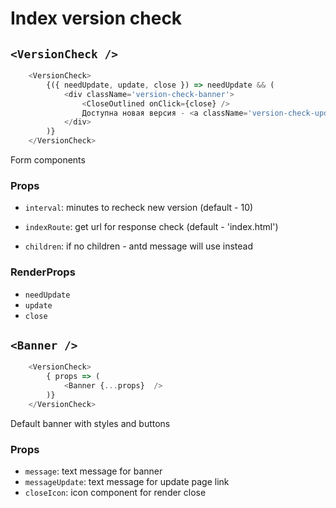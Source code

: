 # Index version check

## `<VersionCheck />`

```js
    <VersionCheck>
        {({ needUpdate, update, close }) => needUpdate && (
            <div className='version-check-banner'>
                <CloseOutlined onClick={close} />
                Доступна новая версия - <a className='version-check-update' onClick={update}>обновить</a>
            </div>
        )}
    </VersionCheck>
```

Form components

### Props

- `interval`: minutes to recheck new version (default - 10)
- `indexRoute`: get url for response check (default - 'index.html')

- `children`: if no children - antd message will use instead

### RenderProps

- `needUpdate`
- `update`
- `close`

## `<Banner />`

```js
    <VersionCheck>
        { props => (
            <Banner {...props}  />
        )}
    </VersionCheck>
```

Default banner with styles and buttons

### Props

- `message`: text message for banner
- `messageUpdate`: text message for update page link
- `closeIcon`: icon component for render close
